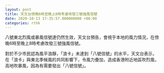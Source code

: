 ```yaml
---
layout: post
title: 天文台傍晚6時至晚上8時考慮改發三號強風信號
date: 2020-10-13 17:35:57.000000000 +08:00
categories: rthk
---
```


八號東北烈風或暴風信號達仍然生效，天文台預告，會視乎本地的風力情況，在傍晚6時至晚上8時考慮改發三號強風信號。

對於不少市民認為風平浪靜，「浪卡」未達到「八號信號」的水平，天文台表示，在「浪卡」與東北季候風的共同影響下，令風力疊加，造成香港附近地區吹烈風，高地吹暴風，因為有需要發出「八號信號」。
